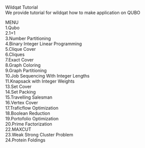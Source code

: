 Wildqat Tutorial  
We provide tutorial for wildqat how to make application on QUBO  


MENU  
1.Qubo  
2.1+1  
3.Number Partitioning  
4.Binary Integer Linear Programming  
5.Clique Cover  
6.Cliques  
7.Exact Cover  
8.Graph Coloring  
9.Graph Partitioning  
10.Job Sequencing With Integer Lengths  
11.Knapsack with Integer Weights  
13.Set Cover  
14.Set Packing  
15.Travelling Salesman  
16.Vertex Cover  
17.Traficflow Optimization  
18.Boolean Reduction  
19.Portofolio Optimization  
20.Prime Factorization  
22.MAXCUT  
23.Weak Strong Cluster Problem  
24.Protein Foldings  
